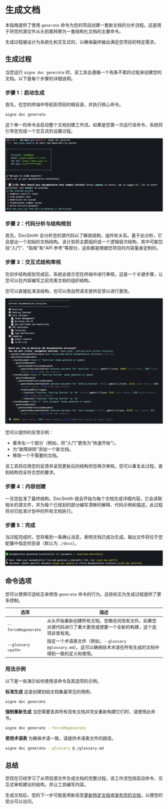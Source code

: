 # 生成文档

本指南提供了使用 `generate` 命令为您的项目创建一套新文档的分步流程。这是用于将您的源文件从头到尾转换为一套结构化文档的主要命令。

生成过程被设计为系统化和交互式的，以确保最终输出满足您项目的特定需求。

## 生成过程

当您运行 `aigne doc generate` 时，该工具会遵循一个有条不紊的过程来创建您的文档。以下是每个步骤的详细说明。

### 步骤 1：启动生成

首先，在您的终端中导航到项目的根目录，并执行核心命令。

```bash title="Terminal" icon=lucide:terminal
aigne doc generate
```

这个单一的命令会启动整个文档创建工作流。如果是您第一次运行该命令，系统将引导您完成一个交互式的设置过程。

![生成文档对话框](../assets/screenshots/doc-generate.png)

### 步骤 2：代码分析与结构规划

首先，DocSmith 会分析您的源代码以了解其结构、组件和关系。基于此分析，它会提出一个初始的文档结构。该计划将主题组织成一个逻辑层次结构，其中可能包括“入门”、“指南”和“API 参考”等部分，这些都是根据您项目的内容量身定制的。

### 步骤 3：交互式结构审核

在初步结构规划完成后，系统会提示您在终端中进行审核。这是一个关键步骤，让您可以在内容编写之前完善文档的组织结构。

您可以直接批准该结构，也可以用自然语言提供反馈以进行更改。

![审核文档结构](../assets/screenshots/doc-generate-docs.png)

您可以提供的反馈示例：

*   重命名一个部分（例如，将“入门”更改为“快速开始”）。
*   为“故障排除”添加一个新文档。
*   移除一个不需要的文档。

该工具将应用您的反馈并呈现更新后的结构供您再次审核。您可以重复此过程，直到结构完全符合您的要求。

### 步骤 4：内容创建

一旦您批准了最终结构，DocSmith 就会开始为每个文档生成详细内容。它会读取相关的源文件，并为每个已规划的部分编写清晰的解释、代码示例和描述。此过程将对已批准计划中的所有文档执行。

### 步骤 5：完成

当过程完成时，您将看到一条确认消息，表明文档已成功生成。输出文件将位于您配置中指定的目录（默认为 `./docs`）。

![文档生成成功](../assets/screenshots/doc-generated-successfully.png)

## 命令选项

您可以使用可选标志来修改 `generate` 命令的行为。这些标志为生成过程提供了更多控制。

| 选项 | 描述 |
| --------------------- | ------------------------------------------------------------------------------------------------------------------------------------------------------------------------- |
| `--forceRegenerate` | 从头开始重新创建所有文档，忽略任何现有文件。如果您对源代码进行了重大更改或想要一个全新的构建，这个选项非常有用。 |
| `--glossary <path>` | 指定一个术语表文件（例如，`--glossary @glossary.md`）。这可以确保技术术语在所有生成的文档中得到一致的定义和使用。 |

### 用法示例

以下是一些演示如何使用该命令及其选项的示例。

**标准生成**
这是创建初始文档集最常见的用例。
```bash title="Terminal" icon=lucide:terminal
aigne doc generate
```

**强制重新生成**
当您需要丢弃所有现有文档并完全重新构建它们时，请使用此命令。
```bash title="Terminal" icon=lucide:terminal
aigne doc generate --forceRegenerate
```

**使用术语表**
为确保术语一致，请提供术语表文件的路径。
```bash title="Terminal" icon=lucide:terminal
aigne doc generate --glossary @./glossary.md
```

## 总结

您现在已经学习了从项目源文件生成文档的完整过程。该工作流包括启动命令、交互式审核建议的结构，并让工具编写内容。

生成文档后，您的下一步可能是用新信息[更新特定文档](./guides-updating-documentation.md)或[发布您的文档](./guides-publishing-your-docs.md)，以便您的受众可以访问。